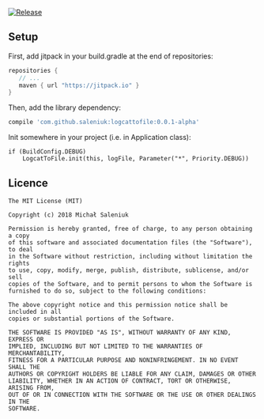 [![Release](https://jitpack.io/v/saleniuk/LogcatToFile.svg)](https://jitpack.io/#saleniuk/LogcatToFile)


Setup
----------------

First, add jitpack in your build.gradle at the end of repositories:
 ```gradle
repositories {
    // ...       
    maven { url "https://jitpack.io" }
}
```

Then, add the library dependency:
```gradle
compile 'com.github.saleniuk:logcattofile:0.0.1-alpha'
```

Init somewhere in your project (i.e. in Application class):
```
if (BuildConfig.DEBUG)
    LogcatToFile.init(this, logFile, Parameter("*", Priority.DEBUG))
```

Licence
----------------
```
The MIT License (MIT)

Copyright (c) 2018 Michał Saleniuk

Permission is hereby granted, free of charge, to any person obtaining a copy
of this software and associated documentation files (the "Software"), to deal
in the Software without restriction, including without limitation the rights
to use, copy, modify, merge, publish, distribute, sublicense, and/or sell
copies of the Software, and to permit persons to whom the Software is
furnished to do so, subject to the following conditions:

The above copyright notice and this permission notice shall be included in all
copies or substantial portions of the Software.

THE SOFTWARE IS PROVIDED "AS IS", WITHOUT WARRANTY OF ANY KIND, EXPRESS OR
IMPLIED, INCLUDING BUT NOT LIMITED TO THE WARRANTIES OF MERCHANTABILITY,
FITNESS FOR A PARTICULAR PURPOSE AND NONINFRINGEMENT. IN NO EVENT SHALL THE
AUTHORS OR COPYRIGHT HOLDERS BE LIABLE FOR ANY CLAIM, DAMAGES OR OTHER
LIABILITY, WHETHER IN AN ACTION OF CONTRACT, TORT OR OTHERWISE, ARISING FROM,
OUT OF OR IN CONNECTION WITH THE SOFTWARE OR THE USE OR OTHER DEALINGS IN THE
SOFTWARE.
```

